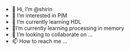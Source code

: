 - 👋 Hi, I’m @shirin
- 👀 I’m interested in PIM
- 🌱 I’m currently learning HDL
- 🌱I’m currently learning processing in memory
- 💞️ I’m looking to collaborate on ...
- 📫 How to reach me ...

<!---
shiringhafouri/shiringhafouri is a ✨ special ✨ repository because its `README.md` (this file) appears on your GitHub profile.
You can click the Preview link to take a look at your changes.
--->
